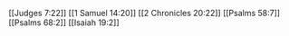 [[Judges 7:22]]
[[1 Samuel 14:20]]
[[2 Chronicles 20:22]]
[[Psalms 58:7]]
[[Psalms 68:2]]
[[Isaiah 19:2]]
